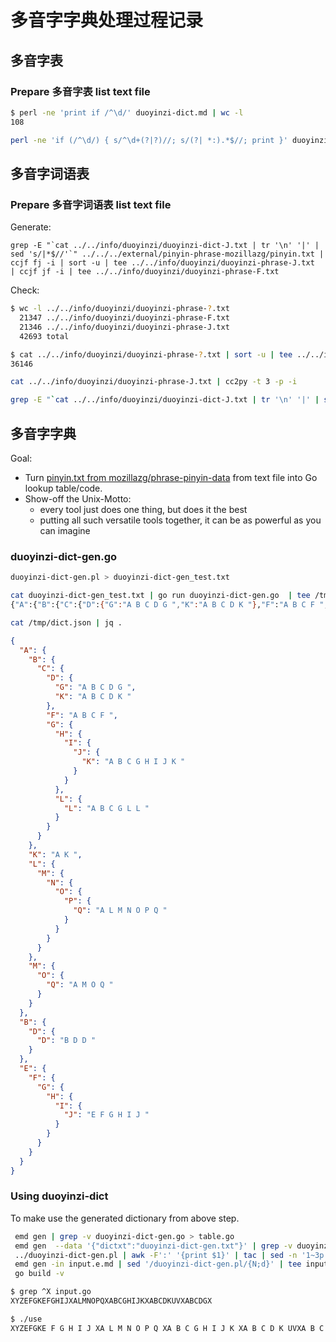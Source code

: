 # 多音字字典处理过程记录

## 多音字表

### Prepare 多音字表 list text file

```sh
$ perl -ne 'print if /^\d/' duoyinzi-dict.md | wc -l 
108

perl -ne 'if (/^\d/) { s/^\d+(?|?)//; s/(?| *:).*$//; print }' duoyinzi-dict.md | tee ../../info/duoyinzi/duoyinzi-dict-F.txt | ccjf fj -i | tee ../../info/duoyinzi/duoyinzi-dict-J.txt
```

## 多音字词语表

### Prepare 多音字词语表 list text file

Generate:

    grep -E "`cat ../../info/duoyinzi/duoyinzi-dict-J.txt | tr '\n' '|' | sed 's/|*$//'`" ../../../external/pinyin-phrase-mozillazg/pinyin.txt | ccjf fj -i | sort -u | tee ../../info/duoyinzi/duoyinzi-phrase-J.txt  | ccjf jf -i | tee ../../info/duoyinzi/duoyinzi-phrase-F.txt

Check:

```sh
$ wc -l ../../info/duoyinzi/duoyinzi-phrase-?.txt
  21347 ../../info/duoyinzi/duoyinzi-phrase-F.txt
  21346 ../../info/duoyinzi/duoyinzi-phrase-J.txt
  42693 total

$ cat ../../info/duoyinzi/duoyinzi-phrase-?.txt | sort -u | tee ../../info/duoyinzi/duoyinzi-phrase.txt | wc -l
36146

cat ../../info/duoyinzi/duoyinzi-phrase-J.txt | cc2py -t 3 -p -i

grep -E "`cat ../../info/duoyinzi/duoyinzi-dict-J.txt | tr '\n' '|' | sed 's/|*$//'`" ../../info/duoyinzi/duoyinzi-phrase-J.txt
```

## 多音字字典

Goal: 

- Turn [pinyin.txt from mozillazg/phrase-pinyin-data](https://github.com/mozillazg/phrase-pinyin-data/) from text file into Go lookup table/code. 
- Show-off the Unix-Motto:
  * every tool just does one thing, but does it the best
  * putting all such versatile tools together, it can be as powerful as you can imagine

### duoyinzi-dict-gen.go

```sh
duoyinzi-dict-gen.pl > duoyinzi-dict-gen_test.txt

cat duoyinzi-dict-gen_test.txt | go run duoyinzi-dict-gen.go  | tee /tmp/dict.json
{"A":{"B":{"C":{"D":{"G":"A B C D G ","K":"A B C D K "},"F":"A B C F ","G":{"H":{"I":{"J":{"K":"A B C G H I J K "}}},"L":{"L":"A B C G L L "}}}},"K":"A K ","L":{"M":{"N":{"O":{"P":{"Q":"A L M N O P Q "}}}}},"M":{"O":{"Q":"A M O Q "}}},"B":{"D":{"D":"B D D "}},"E":{"F":{"G":{"H":{"I":{"J":"E F G H I J "}}}}}}

cat /tmp/dict.json | jq .
```

```json
{
  "A": {
    "B": {
      "C": {
        "D": {
          "G": "A B C D G ",
          "K": "A B C D K "
        },
        "F": "A B C F ",
        "G": {
          "H": {
            "I": {
              "J": {
                "K": "A B C G H I J K "
              }
            }
          },
          "L": {
            "L": "A B C G L L "
          }
        }
      }
    },
    "K": "A K ",
    "L": {
      "M": {
        "N": {
          "O": {
            "P": {
              "Q": "A L M N O P Q "
            }
          }
        }
      }
    },
    "M": {
      "O": {
        "Q": "A M O Q "
      }
    }
  },
  "B": {
    "D": {
      "D": "B D D "
    }
  },
  "E": {
    "F": {
      "G": {
        "H": {
          "I": {
            "J": "E F G H I J "
          }
        }
      }
    }
  }
}
```

### Using duoyinzi-dict

To make use the generated dictionary from above step.

```sh
 emd gen | grep -v duoyinzi-dict-gen.go > table.go
 emd gen  --data '{"dictxt":"duoyinzi-dict-gen.txt"}' | grep -v duoyinzi-dict-gen.go > table.go
 ../duoyinzi-dict-gen.pl | awk -F':' '{print $1}' | tac | sed -n '1~3p' | tr '\n' 'X' | tee duoyinzi-test-in.txt
 emd gen -in input.e.md | sed '/duoyinzi-dict-gen.pl/{N;d}' | tee input.go
 go build -v 

$ grep ^X input.go 
XYZEFGKEFGHIJXALMNOPQXABCGHIJKXABCDKUVXABCDGX

$ ./use
XYZEFGKE F G H I J XA L M N O P Q XA B C G H I J K XA B C D K UVXA B C D G X
```

